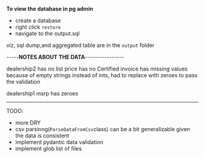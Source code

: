 **To view the database in pg admin**

- create a database
- right click `restore`
- navigate to the output.sql

viz, sql dump,and aggregated table are in the `output` folder

-----**NOTES ABOUT THE DATA**----------------

dealership2 has no list price
has no Certified
invoice has missing values
because of empty strings instead of ints, had to replace with zeroes to pass the validation

dealership1 msrp has zeroes

---

TODO:

- more DRY
- csv parsinng(`ParseDataFromCsv`class) can be a bit generalizable given the data is consistent
- implement pydantic data validation
- implement glob list of files
